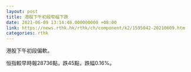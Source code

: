 ```yaml
---
layout: post
title: 港股下午初段窄幅下跌
date: 2021-06-09 13:14:48.000000000 +08:00
link: https://news.rthk.hk/rthk/ch/component/k2/1595042-20210609.htm
categories: rthk
---
```


港股下午初段偏軟。

恒指較早時報28736點，跌45點，跌幅0.16%。
